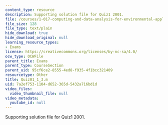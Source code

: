 ```yaml
---
content_type: resource
description: Supporting solution file for Quiz1 2001.
file: /courses/1-017-computing-and-data-analysis-for-environmental-applications-fall-2003/7a2ef7531104d652365d5432a716bd1d_Quiz01_1_3.m
file_size: 128
file_type: text/plain
hide_download: true
hide_download_original: null
learning_resource_types:
- Exams
license: https://creativecommons.org/licenses/by-nc-sa/4.0/
ocw_type: OCWFile
parent_title: Exams
parent_type: CourseSection
parent_uid: 95cf6ce2-8555-4ed8-f935-4f1bcc321409
resourcetype: Other
title: Quiz01_1_3.m
uid: 7a2ef753-1104-d652-365d-5432a716bd1d
video_files:
  video_thumbnail_file: null
video_metadata:
  youtube_id: null
---
```

Supporting solution file for Quiz1 2001.